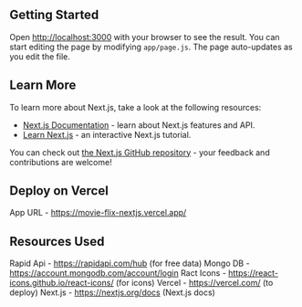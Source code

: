 ## Getting Started

Open [http://localhost:3000](http://localhost:3000) with your browser to see the result.
You can start editing the page by modifying `app/page.js`. The page auto-updates as you edit the file.

## Learn More

To learn more about Next.js, take a look at the following resources:
- [Next.js Documentation](https://nextjs.org/docs) - learn about Next.js features and API.
- [Learn Next.js](https://nextjs.org/learn) - an interactive Next.js tutorial.

You can check out [the Next.js GitHub repository](https://github.com/vercel/next.js/) - your feedback and contributions are welcome!

## Deploy on Vercel
App URL - https://movie-flix-nextjs.vercel.app/

## Resources Used
Rapid Api - https://rapidapi.com/hub (for free data)
Mongo DB - https://account.mongodb.com/account/login
Ract Icons - https://react-icons.github.io/react-icons/ (for icons)
Vercel - https://vercel.com/ (to deploy)
Next.js - https://nextjs.org/docs (Next.js docs)
